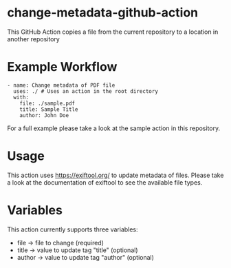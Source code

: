 # change-metadata-github-action
This GitHub Action copies a file from the current repository to a location in another repository

# Example Workflow
    - name: Change metadata of PDF file
      uses: ./ # Uses an action in the root directory
      with:
        file: ./sample.pdf
        title: Sample Title
        author: John Doe

For a full example please take a look at the sample action in this repository.

# Usage
This action uses https://exiftool.org/ to update metadata of files.
Please take a look at the documentation of exiftool to see the available file types.

# Variables
This action currently supports three variables:
- file -> file to change (required)
- title -> value to update tag "title" (optional)
- author -> value to update tag "author" (optional) 